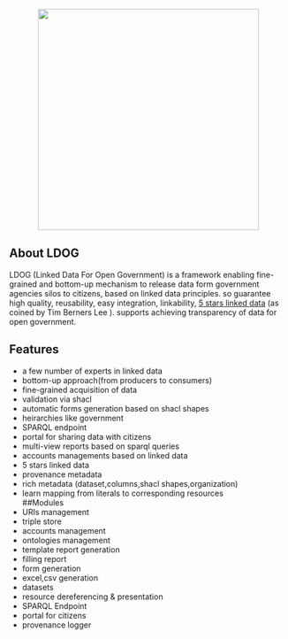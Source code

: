 <p align="center"><img src="https://svgshare.com/i/NT9.svg" width="400"></p>

## About LDOG
LDOG (Linked Data For Open Government) is a framework enabling fine-grained and bottom-up mechanism to release data form government agencies silos to citizens, based on linked data principles. so guarantee high quality, reusability, easy integration, linkability, [5 stars linked data](https://www.w3.org/DesignIssues/LinkedData.html) (as coined by Tim Berners Lee ). supports achieving transparency of data for open government.
## Features
- a few number of experts in linked data 
- bottom-up approach(from producers to consumers)
- fine-grained acquisition of data
- validation via shacl
- automatic  forms generation based on shacl shapes
- heirarchies like government
- SPARQL endpoint
- portal for sharing data with citizens
- multi-view reports based on sparql queries
- accounts managements based on linked data
- 5 stars linked data
- provenance metadata
- rich metadata (dataset,columns,shacl shapes,organization)
- learn mapping from literals to corresponding resources  
##Modules
- URIs management
- triple store
- accounts management
- ontologies management
- template report generation
- filling report
- form generation
- excel,csv generation
- datasets
- resource dereferencing & presentation
- SPARQL Endpoint
- portal for citizens
- provenance logger